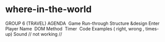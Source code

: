 # where-in-the-world

GROUP 6 (TRAVEL)  AGENDA ​
Game Run-through​
Structure &design  ​
Enter Player Name ​
DOM Method ​
Timer ​
Code Examples ( right, wrong , times-up)​
Sound​ // not working // 
